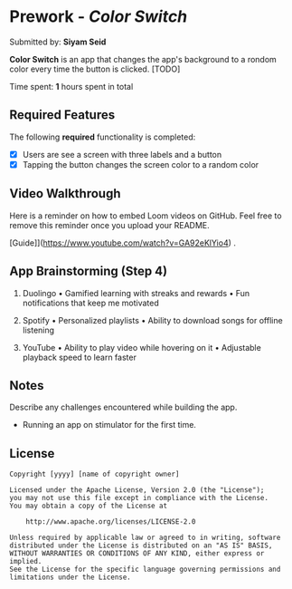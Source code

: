 # Prework - *Color Switch*

Submitted by: **Siyam Seid**

**Color Switch** is an app that changes the app's background to a rondom color every time the button is clicked. [TODO] 

Time spent: **1** hours spent in total

## Required Features

The following **required** functionality is completed:

- [X] Users are see a screen with three labels and a button
- [X] Tapping the button changes the screen color to a random color
 
## Video Walkthrough

Here is a reminder on how to embed Loom videos on GitHub. Feel free to remove this reminder once you upload your README. 

[Guide]](https://www.youtube.com/watch?v=GA92eKlYio4) .

## App Brainstorming (Step 4)

1. Duolingo
    •    Gamified learning with streaks and rewards
    •    Fun notifications that keep me motivated

2. Spotify
    •    Personalized playlists 
    •    Ability to download songs for offline listening
    
3. YouTube
    •    Ability to play video while hovering on it
    •    Adjustable playback speed to learn faster
    
## Notes

Describe any challenges encountered while building the app.
- Running an app on stimulator for the first time.


## License

    Copyright [yyyy] [name of copyright owner]

    Licensed under the Apache License, Version 2.0 (the "License");
    you may not use this file except in compliance with the License.
    You may obtain a copy of the License at

        http://www.apache.org/licenses/LICENSE-2.0

    Unless required by applicable law or agreed to in writing, software
    distributed under the License is distributed on an "AS IS" BASIS,
    WITHOUT WARRANTIES OR CONDITIONS OF ANY KIND, either express or implied.
    See the License for the specific language governing permissions and
    limitations under the License.
